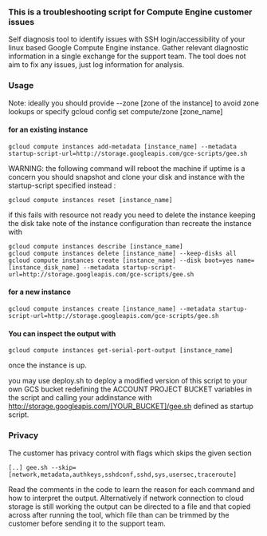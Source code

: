 ### This is a troubleshooting script for Compute Engine customer issues

Self diagnosis tool to identify issues with SSH login/accessibility of your linux based Google Compute Engine instance. Gather relevant diagnostic information in a single exchange for the support team. The tool does not aim to fix any issues, just log information for analysis.

### Usage

Note: ideally you should provide --zone [zone of the instance] to avoid zone lookups
or specify gcloud config set compute/zone [zone_name]

#### for an existing instance
```
gcloud compute instances add-metadata [instance_name] --metadata startup-script-url=http://storage.googleapis.com/gce-scripts/gee.sh
```
WARNING: the following command will reboot the machine
if uptime is a concern you should snapshot and clone your
disk and instance with the startup-script specified instead
:

```
gcloud compute instances reset [instance_name]
```

if this fails with resource not ready you need to delete the instance keeping the disk take note of the instance configuration than recreate the instance with

```
gcloud compute instances describe [instance_name]
gcloud compute instances delete [instance_name] --keep-disks all
gcloud compute instances create [instance_name] --disk boot=yes name=[instance_disk_name] --metadata startup-script-url=http://storage.googleapis.com/gce-scripts/gee.sh
```

#### for a new instance
```
gcloud compute instances create [instance_name] --metadata startup-script-url=http://storage.googleapis.com/gce-scripts/gee.sh
```

#### You can inspect the output with
```
gcloud compute instances get-serial-port-output [instance_name]
```
once the instance is up.

you may use deploy.sh to deploy a modified version of this script to your own GCS bucket redefining the ACCOUNT PROJECT BUCKET variables in the script and calling your addinstance with http://storage.googleapis.com/[YOUR_BUCKET]/gee.sh defined as startup script.

### Privacy

The customer has privacy control with flags which skips the given section
```
[..] gee.sh --skip=[network,metadata,authkeys,sshdconf,sshd,sys,usersec,traceroute]
```
Read the comments in the code to learn the reason for each command and how to interpret the output.  Alternatively if network connection to cloud storage is still working the output can be directed to a file and that copied across after running the tool, which file than can be trimmed by the customer before sending it to the support team.
